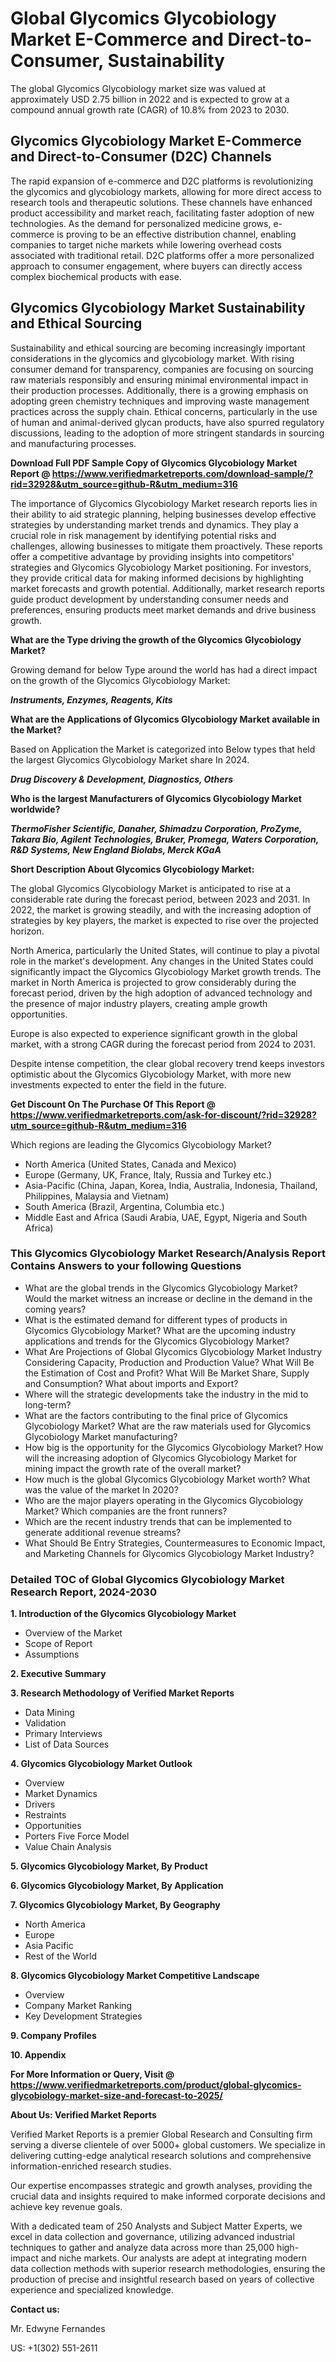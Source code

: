 <h1>Global Glycomics Glycobiology Market E-Commerce and Direct-to-Consumer, Sustainability</h1><p class=""><p>The global Glycomics Glycobiology market size was valued at approximately USD 2.75 billion in 2022 and is expected to grow at a compound annual growth rate (CAGR) of 10.8% from 2023 to 2030.</p><h2>Glycomics Glycobiology Market E-Commerce and Direct-to-Consumer (D2C) Channels</h2><p>The rapid expansion of e-commerce and D2C platforms is revolutionizing the glycomics and glycobiology markets, allowing for more direct access to research tools and therapeutic solutions. These channels have enhanced product accessibility and market reach, facilitating faster adoption of new technologies. As the demand for personalized medicine grows, e-commerce is proving to be an effective distribution channel, enabling companies to target niche markets while lowering overhead costs associated with traditional retail. D2C platforms offer a more personalized approach to consumer engagement, where buyers can directly access complex biochemical products with ease.</p><h2>Glycomics Glycobiology Market Sustainability and Ethical Sourcing</h2><p>Sustainability and ethical sourcing are becoming increasingly important considerations in the glycomics and glycobiology market. With rising consumer demand for transparency, companies are focusing on sourcing raw materials responsibly and ensuring minimal environmental impact in their production processes. Additionally, there is a growing emphasis on adopting green chemistry techniques and improving waste management practices across the supply chain. Ethical concerns, particularly in the use of human and animal-derived glycan products, have also spurred regulatory discussions, leading to the adoption of more stringent standards in sourcing and manufacturing processes.</p></p><p class=""><strong>Download Full PDF Sample Copy of Glycomics Glycobiology Market Report @ <a href="https://www.verifiedmarketreports.com/download-sample/?rid=32928&utm_source=github-R&utm_medium=316" target="_blank">https://www.verifiedmarketreports.com/download-sample/?rid=32928&utm_source=github-R&utm_medium=316</a></strong></p><p>The importance of&nbsp;Glycomics Glycobiology Market research reports lies in their ability to aid strategic planning, helping businesses develop effective strategies by understanding market trends and dynamics. They play a crucial role in risk management by identifying potential risks and challenges, allowing businesses to mitigate them proactively. These reports offer a competitive advantage by providing insights into competitors' strategies and Glycomics Glycobiology Market positioning. For investors, they provide critical data for making informed decisions by highlighting market forecasts and growth potential. Additionally, market research reports guide product development by understanding consumer needs and preferences, ensuring products meet market demands and drive business growth.</p><p><strong>What are the&nbsp;Type driving the growth of the Glycomics Glycobiology Market?</strong></p><p id="" class="">Growing demand for below Type around the world has had a direct impact on the growth of the Glycomics Glycobiology Market:</p><p class=""><em><strong>Instruments, Enzymes, Reagents, Kits</strong></em></p><p class=""><strong>What are the&nbsp;Applications&nbsp;of Glycomics Glycobiology Market available in the Market?</strong></p><p id="" class="">Based on Application the Market is categorized into Below types that held the largest Glycomics Glycobiology Market share In 2024.</p><p class=""><em><strong>Drug Discovery & Development, Diagnostics, Others</strong></em></p><p class=""><strong>Who is the largest Manufacturers of Glycomics Glycobiology Market worldwide?</strong></p><p><em><strong>ThermoFisher Scientific, Danaher, Shimadzu Corporation, ProZyme, Takara Bio, Agilent Technologies, Bruker, Promega, Waters Corporation, R&D Systems, New England Biolabs, Merck KGaA</strong></em></p><p id="" class=""><strong>Short Description About Glycomics Glycobiology Market:</strong></p><p>The global Glycomics Glycobiology Market is anticipated to rise at a considerable rate during the forecast period, between 2023 and 2031. In 2022, the market is growing steadily, and with the increasing adoption of strategies by key players, the market is expected to rise over the projected horizon.</p><p>North America, particularly the United States, will continue to play a pivotal role in the market's development. Any changes in the United States could significantly impact the Glycomics Glycobiology Market growth trends. The market in North America is projected to grow considerably during the forecast period, driven by the high adoption of advanced technology and the presence of major industry players, creating ample growth opportunities.</p><p>Europe is also expected to experience significant growth in the global market, with a strong CAGR during the forecast period from 2024 to 2031.</p><p>Despite intense competition, the clear global recovery trend keeps investors optimistic about the Glycomics Glycobiology Market, with more new investments expected to enter the field in the future.</p><p id="" class=""><strong>Get Discount On The Purchase Of This Report @ <a href="https://www.verifiedmarketreports.com/ask-for-discount/?rid=32928?utm_source=github-R&utm_medium=316" target="_blank">https://www.verifiedmarketreports.com/ask-for-discount/?rid=32928?utm_source=github-R&utm_medium=316</a></strong></p><p class="">Which regions are leading the Glycomics Glycobiology Market?</p><ul><li>North America (United States, Canada and Mexico)</li><li>Europe (Germany, UK, France, Italy, Russia and Turkey etc.)</li><li>Asia-Pacific (China, Japan, Korea, India, Australia, Indonesia, Thailand, Philippines, Malaysia and Vietnam)</li><li>South America (Brazil, Argentina, Columbia etc.)</li><li>Middle East and Africa (Saudi Arabia, UAE, Egypt, Nigeria and South Africa)</li></ul><h3 id="" class="">This Glycomics Glycobiology Market Research/Analysis Report Contains Answers to your following Questions</h3><ul><li>What are the global trends in the Glycomics Glycobiology Market? Would the market witness an increase or decline in the demand in the coming years?</li><li>What is the estimated demand for different types of products in Glycomics Glycobiology Market? What are the upcoming industry applications and trends for the Glycomics Glycobiology Market?</li><li>What Are Projections of Global Glycomics Glycobiology Market Industry Considering Capacity, Production and Production Value? What Will Be the Estimation of Cost and Profit? What Will Be Market Share, Supply and Consumption? What about imports and Export?</li><li>Where will the strategic developments take the industry in the mid to long-term?</li><li>What are the factors contributing to the final price of Glycomics Glycobiology Market? What are the raw materials used for Glycomics Glycobiology Market manufacturing?</li><li>How big is the opportunity for the Glycomics Glycobiology Market? How will the increasing adoption of Glycomics Glycobiology Market for mining impact the growth rate of the overall market?</li><li>How much is the global Glycomics Glycobiology Market worth? What was the value of the market In 2020?</li><li>Who are the major players operating in the Glycomics Glycobiology Market? Which companies are the front runners?</li><li>Which are the recent industry trends that can be implemented to generate additional revenue streams?</li><li>What Should Be Entry Strategies, Countermeasures to Economic Impact, and Marketing Channels for Glycomics Glycobiology Market Industry?</li></ul><h3 id="" class="">Detailed TOC of Global Glycomics Glycobiology Market Research Report, 2024-2030</h3><p id="" class=""><strong>1. Introduction of the Glycomics Glycobiology Market</strong></p><ul><li>Overview of the Market</li><li>Scope of Report</li><li>Assumptions</li></ul><p id="" class=""><strong>2. Executive Summary</strong></p><p id="" class=""><strong>3. Research Methodology of Verified Market Reports</strong></p><ul><li>Data Mining</li><li>Validation</li><li>Primary Interviews</li><li>List of Data Sources</li></ul><p id="" class=""><strong>4. Glycomics Glycobiology Market Outlook</strong></p><ul><li>Overview</li><li>Market Dynamics</li><li>Drivers</li><li>Restraints</li><li>Opportunities</li><li>Porters Five Force Model</li><li>Value Chain Analysis</li></ul><p id="" class=""><strong>5. Glycomics Glycobiology Market, By Product</strong></p><p id="" class=""><strong>6. Glycomics Glycobiology Market, By Application</strong></p><p id="" class=""><strong>7. Glycomics Glycobiology Market, By Geography</strong></p><ul><li>North America</li><li>Europe</li><li>Asia Pacific</li><li>Rest of the World</li></ul><p id="" class=""><strong>8. Glycomics Glycobiology Market Competitive Landscape</strong></p><ul><li>Overview</li><li>Company Market Ranking</li><li>Key Development Strategies</li></ul><p id="" class=""><strong>9. Company Profiles</strong></p><p id="" class=""><strong>10. Appendix</strong></p><p id="" class=""><strong>For More Information or Query, Visit @ <a href="https://www.verifiedmarketreports.com/product/global-glycomics-glycobiology-market-size-and-forecast-to-2025/" target="_blank">https://www.verifiedmarketreports.com/product/global-glycomics-glycobiology-market-size-and-forecast-to-2025/</a></strong></p><p id="" class=""><strong>About Us: Verified Market Reports</strong></p><p id="" class="">Verified Market Reports is a premier Global Research and Consulting firm serving a diverse clientele of over 5000+ global customers. We specialize in delivering cutting-edge analytical research solutions and comprehensive information-enriched research studies.</p><p id="" class="">Our expertise encompasses strategic and growth analyses, providing the crucial data and insights required to make informed corporate decisions and achieve key revenue goals.</p><p id="" class="">With a dedicated team of 250 Analysts and Subject Matter Experts, we excel in data collection and governance, utilizing advanced industrial techniques to gather and analyze data across more than 25,000 high-impact and niche markets. Our analysts are adept at integrating modern data collection methods with superior research methodologies, ensuring the production of precise and insightful research based on years of collective experience and specialized knowledge.</p><p id="" class=""><strong>Contact us:</strong></p><p id="" class="">Mr. Edwyne Fernandes</p><p id="" class="">US: +1(302) 551-2611</p>